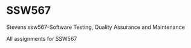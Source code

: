 # SSW567
Stevens ssw567-Software Testing, Quality Assurance and Maintenance

All assignments for SSW567
